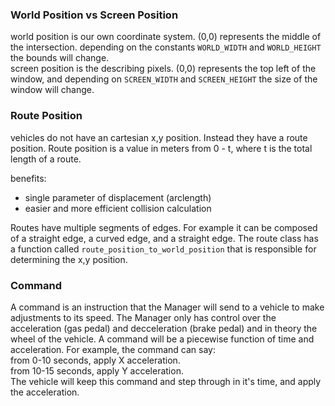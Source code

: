 ### World Position vs Screen Position
world position is our own coordinate system. (0,0) represents the middle of the intersection. depending on the constants `WORLD_WIDTH` and `WORLD_HEIGHT` the bounds will change.\
screen position is the describing pixels. (0,0) represents the top left of the window, and depending on `SCREEN_WIDTH` and `SCREEN_HEIGHT` the size of the window will change.

### Route Position
vehicles do not have an cartesian x,y position. Instead they have a route position. Route position is a value in meters from 0 - t, where t is the total length of a route.

benefits:
- single parameter of displacement (arclength)
- easier and more efficient collision calculation

Routes have multiple segments of edges. For example it can be composed of a straight edge, a curved edge, and a straight edge. The route class has a function called `route_position_to_world_position` that is responsible for determining the x,y position.

### Command
A command is an instruction that the Manager will send to a vehicle to make adjustments to its speed. The Manager only has control over the acceleration (gas pedal) and decceleration (brake pedal) and in theory the wheel of the vehicle. A command will be a piecewise function of time and acceleration. For example, the command can say:\
from 0-10 seconds, apply X acceleration.\
from 10-15 seconds, apply Y acceleration.\
The vehicle will keep this command and step through in it's time, and apply the acceleration.